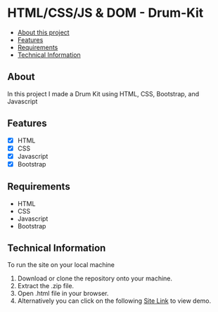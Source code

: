 # HTML/CSS/JS & DOM - Drum-Kit

- [About this project](#about)
- [Features](#features)
- [Requirements](#requirements)
- [Technical Information](#technical_information)

<a name="about"></a>
## About
In this project I made a Drum Kit using
HTML, CSS, Bootstrap, and Javascript

<a name="features"></a>
## Features
- [x] HTML
- [x] CSS
- [x] Javascript
- [x] Bootstrap

<a name="requirements"></a>
## Requirements
- HTML
- CSS
- Javascript
- Bootstrap

<a name="technical_information"></a>
## Technical Information

To run the site on your local machine

1. Download or clone the repository onto your machine.
2. Extract the .zip file.
3. Open .html file in your browser.
5. Alternatively you can click on the following <a href="https://aniketpathak.live/Projects/DrumKit/index.html" target="_blank">Site Link</a> to view demo.